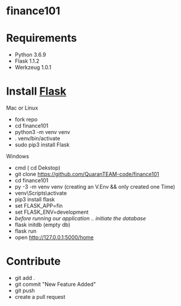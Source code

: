 
# finance101

# Requirements
- Python 3.6.9
- Flask 1.1.2
- Werkzeug 1.0.1

# Install [Flask](https://flask.palletsprojects.com/en/1.1.x/installation/)

Mac or Linux
- fork repo
- cd finance101
- python3 -m venv venv 
- . venv/bin/activate
- sudo pip3 install Flask

Windows
- cmd ( cd Dekstop)
- git clone https://github.com/QuaranTEAM-code/finance101
- cd finance101
-  py -3 -m venv venv (creating an V.Env && only created one Time)
- venv\Scripts\activate
- pip3 install flask
- set FLASK_APP=fin
- set FLASK_ENV=development
-  *before running our application .. initiate the database*
- flask initdb (empty db)
- flask run 
- open  http://127.0.0.1:5000/home

# Contribute
- git add .
- git commit "New Feature Added"
- git push
- create a pull request





